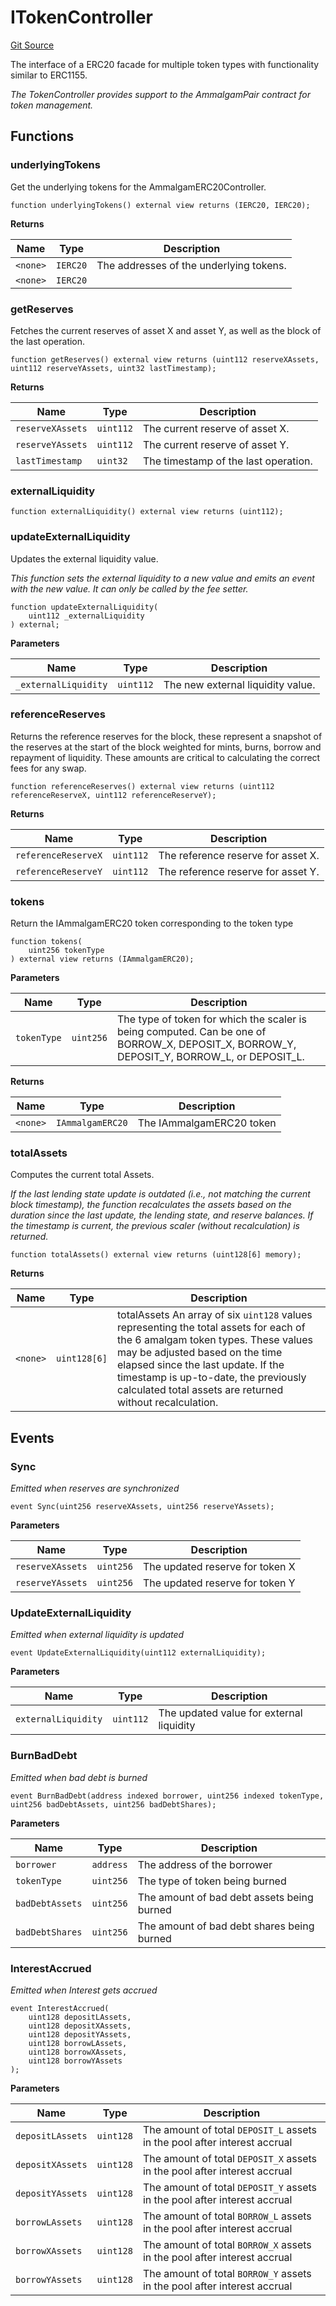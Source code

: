 # ITokenController
[Git Source](https://github.com/Ammalgam-Protocol/core-v1/blob/0225322e5b1d4d1ce3ec3ffc220dfd4d8afaf521/contracts/interfaces/tokens/ITokenController.sol)

The interface of a ERC20 facade for multiple token types with functionality similar to ERC1155.

*The TokenController provides support to the AmmalgamPair contract for token management.*


## Functions
### underlyingTokens

Get the underlying tokens for the AmmalgamERC20Controller.


```solidity
function underlyingTokens() external view returns (IERC20, IERC20);
```
**Returns**

|Name|Type|Description|
|----|----|-----------|
|`<none>`|`IERC20`|The addresses of the underlying tokens.|
|`<none>`|`IERC20`||


### getReserves

Fetches the current reserves of asset X and asset Y, as well as the block of the last operation.


```solidity
function getReserves() external view returns (uint112 reserveXAssets, uint112 reserveYAssets, uint32 lastTimestamp);
```
**Returns**

|Name|Type|Description|
|----|----|-----------|
|`reserveXAssets`|`uint112`|The current reserve of asset X.|
|`reserveYAssets`|`uint112`|The current reserve of asset Y.|
|`lastTimestamp`|`uint32`|The timestamp of the last operation.|


### externalLiquidity


```solidity
function externalLiquidity() external view returns (uint112);
```

### updateExternalLiquidity

Updates the external liquidity value.

*This function sets the external liquidity to a new value and emits an event with the new value. It can only be called by the fee setter.*


```solidity
function updateExternalLiquidity(
    uint112 _externalLiquidity
) external;
```
**Parameters**

|Name|Type|Description|
|----|----|-----------|
|`_externalLiquidity`|`uint112`|The new external liquidity value.|


### referenceReserves

Returns the reference reserves for the block, these represent a snapshot of the
reserves at the start of the block weighted for mints, burns, borrow and repayment of
liquidity. These amounts are critical to calculating the correct fees for any swap.


```solidity
function referenceReserves() external view returns (uint112 referenceReserveX, uint112 referenceReserveY);
```
**Returns**

|Name|Type|Description|
|----|----|-----------|
|`referenceReserveX`|`uint112`|The reference reserve for asset X.|
|`referenceReserveY`|`uint112`|The reference reserve for asset Y.|


### tokens

Return the IAmmalgamERC20 token corresponding to the token type


```solidity
function tokens(
    uint256 tokenType
) external view returns (IAmmalgamERC20);
```
**Parameters**

|Name|Type|Description|
|----|----|-----------|
|`tokenType`|`uint256`|The type of token for which the scaler is being computed. Can be one of BORROW_X, DEPOSIT_X, BORROW_Y, DEPOSIT_Y, BORROW_L, or DEPOSIT_L.|

**Returns**

|Name|Type|Description|
|----|----|-----------|
|`<none>`|`IAmmalgamERC20`|The IAmmalgamERC20 token|


### totalAssets

Computes the current total Assets.

*If the last lending state update is outdated (i.e., not matching the current block timestamp),
the function recalculates the assets based on the duration since the last update, the lending state,
and reserve balances. If the timestamp is current, the previous scaler (without recalculation) is returned.*


```solidity
function totalAssets() external view returns (uint128[6] memory);
```
**Returns**

|Name|Type|Description|
|----|----|-----------|
|`<none>`|`uint128[6]`|totalAssets An array of six `uint128` values representing the total assets for each of the 6 amalgam token types. These values may be adjusted based on the time elapsed since the last update. If the timestamp is up-to-date, the previously calculated total assets are returned without recalculation.|


## Events
### Sync
*Emitted when reserves are synchronized*


```solidity
event Sync(uint256 reserveXAssets, uint256 reserveYAssets);
```

**Parameters**

|Name|Type|Description|
|----|----|-----------|
|`reserveXAssets`|`uint256`|The updated reserve for token X|
|`reserveYAssets`|`uint256`|The updated reserve for token Y|

### UpdateExternalLiquidity
*Emitted when external liquidity is updated*


```solidity
event UpdateExternalLiquidity(uint112 externalLiquidity);
```

**Parameters**

|Name|Type|Description|
|----|----|-----------|
|`externalLiquidity`|`uint112`|The updated value for external liquidity|

### BurnBadDebt
*Emitted when bad debt is burned*


```solidity
event BurnBadDebt(address indexed borrower, uint256 indexed tokenType, uint256 badDebtAssets, uint256 badDebtShares);
```

**Parameters**

|Name|Type|Description|
|----|----|-----------|
|`borrower`|`address`|The address of the borrower|
|`tokenType`|`uint256`|The type of token being burned|
|`badDebtAssets`|`uint256`|The amount of bad debt assets being burned|
|`badDebtShares`|`uint256`|The amount of bad debt shares being burned|

### InterestAccrued
*Emitted when Interest gets accrued*


```solidity
event InterestAccrued(
    uint128 depositLAssets,
    uint128 depositXAssets,
    uint128 depositYAssets,
    uint128 borrowLAssets,
    uint128 borrowXAssets,
    uint128 borrowYAssets
);
```

**Parameters**

|Name|Type|Description|
|----|----|-----------|
|`depositLAssets`|`uint128`|The amount of total `DEPOSIT_L` assets in the pool after interest accrual|
|`depositXAssets`|`uint128`|The amount of total `DEPOSIT_X` assets in the pool after interest accrual|
|`depositYAssets`|`uint128`|The amount of total `DEPOSIT_Y` assets in the pool after interest accrual|
|`borrowLAssets`|`uint128`|The amount of total `BORROW_L` assets in the pool after interest accrual|
|`borrowXAssets`|`uint128`|The amount of total `BORROW_X` assets in the pool after interest accrual|
|`borrowYAssets`|`uint128`|The amount of total `BORROW_Y` assets in the pool after interest accrual|

